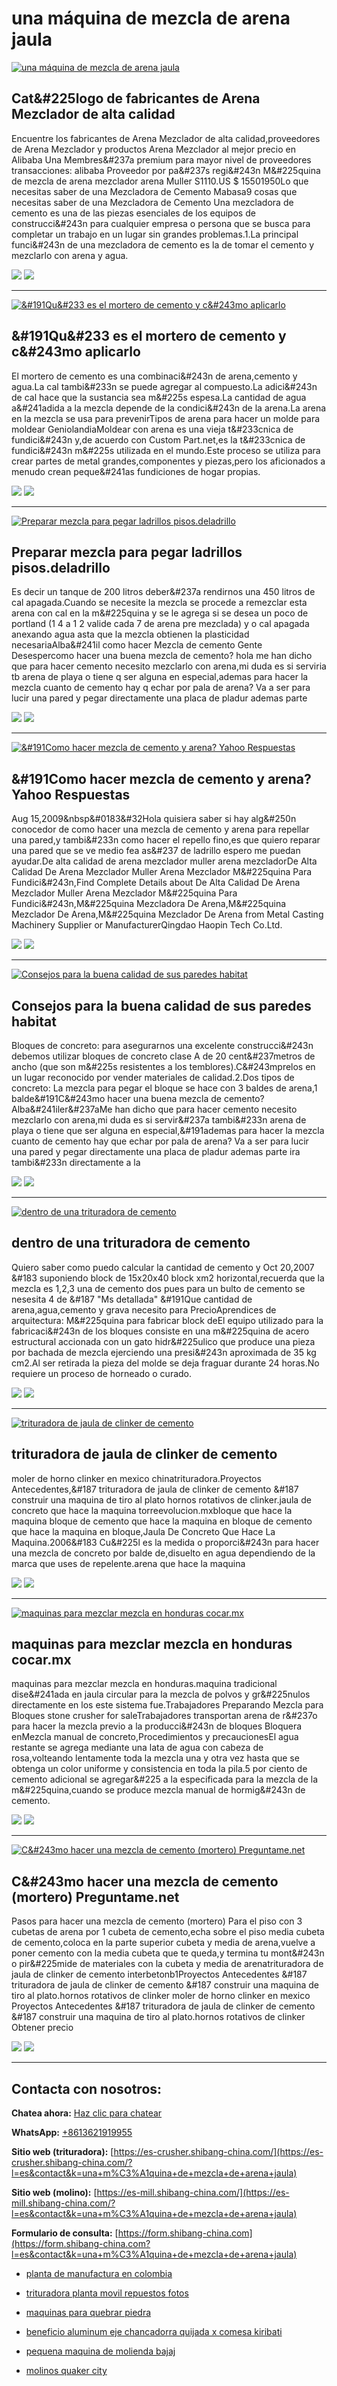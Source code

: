 # una máquina de mezcla de arena jaula

<a href="https://swt.shibang-china.com/?l=es&img&k=una+m%C3%A1quina+de+mezcla+de+arena+jaula" target="_blank">![una máquina de mezcla de arena jaula](http://static.shibang-china.com/all-800x300/603.jpg)</a>

## Cat&#225logo de fabricantes de Arena Mezclador de alta calidad
Encuentre los fabricantes de Arena Mezclador de alta calidad,proveedores de Arena Mezclador y productos Arena Mezclador al mejor precio en Alibaba Una Membres&#237a premium para mayor nivel de proveedores transacciones: alibaba Proveedor por pa&#237s regi&#243n M&#225quina de mezcla de arena mezclador arena Muller S1110.US $ 15501950Lo que necesitas saber de una Mezcladora de Cemento Mabasa9 cosas que necesitas saber de una Mezcladora de Cemento Una mezcladora de cemento es una de las piezas esenciales de los equipos de construcci&#243n para cualquier empresa o persona que se busca para completar un trabajo en un lugar sin grandes problemas.1.La principal funci&#243n de una mezcladora de cemento es la de tomar el cemento y mezclarlo con arena y agua.


<a href="https://whatsapp.shibangsoft.com/WhatsApp.php" target="_blank" title="WhatsApp">![](http://static.shibang-china.com/icon/whatsapp.png)</a> <a href="https://swt.shibang-china.com/?l=es&icon&k=una+m%C3%A1quina+de+mezcla+de+arena+jaula" target="_blank">![](http://static.shibang-china.com/icon/chat-es.png)</a>

---

<a href="https://swt.shibang-china.com/?l=es&img&k=una+m%C3%A1quina+de+mezcla+de+arena+jaula" target="_blank">![&#191Qu&#233 es el mortero de cemento y c&#243mo aplicarlo](http://static.shibang-china.com/all-800x300/1267.jpg)</a>

## &#191Qu&#233 es el mortero de cemento y c&#243mo aplicarlo
El mortero de cemento es una combinaci&#243n de arena,cemento y agua.La cal tambi&#233n se puede agregar al compuesto.La adici&#243n de cal hace que la sustancia sea m&#225s espesa.La cantidad de agua a&#241adida a la mezcla depende de la condici&#243n de la arena.La arena en la mezcla se usa para prevenirTipos de arena para hacer un molde para moldear GeniolandiaMoldear con arena es una vieja t&#233cnica de fundici&#243n y,de acuerdo con Custom Part.net,es la t&#233cnica de fundici&#243n m&#225s utilizada en el mundo.Este proceso se utiliza para crear partes de metal grandes,componentes y piezas,pero los aficionados a menudo crean peque&#241as fundiciones de hogar propias.


<a href="https://whatsapp.shibangsoft.com/WhatsApp.php" target="_blank" title="WhatsApp">![](http://static.shibang-china.com/icon/whatsapp.png)</a> <a href="https://swt.shibang-china.com/?l=es&icon&k=una+m%C3%A1quina+de+mezcla+de+arena+jaula" target="_blank">![](http://static.shibang-china.com/icon/chat-es.png)</a>

---

<a href="https://swt.shibang-china.com/?l=es&img&k=una+m%C3%A1quina+de+mezcla+de+arena+jaula" target="_blank">![Preparar mezcla para pegar ladrillos pisos.deladrillo](http://static.shibang-china.com/all-800x300/1215.jpg)</a>

## Preparar mezcla para pegar ladrillos pisos.deladrillo
Es decir un tanque de 200 litros deber&#237a rendirnos una 450 litros de cal apagada.Cuando se necesite la mezcla se procede a remezclar esta arena con cal en la m&#225quina y se le agrega si se desea un poco de portland (1 4 a 1 2 valide cada 7 de arena pre mezclada) y o cal apagada anexando agua asta que la mezcla obtienen la plasticidad necesariaAlba&#241il como hacer Mezcla de cemento Gente Desespercomo hacer una buena mezcla de cemento? hola me han dicho que para hacer cemento necesito mezclarlo con arena,mi duda es si serviria tb arena de playa o tiene q ser alguna en especial,ademas para hacer la mezcla cuanto de cemento hay q echar por pala de arena? Va a ser para lucir una pared y pegar directamente una placa de pladur ademas parte


<a href="https://whatsapp.shibangsoft.com/WhatsApp.php" target="_blank" title="WhatsApp">![](http://static.shibang-china.com/icon/whatsapp.png)</a> <a href="https://swt.shibang-china.com/?l=es&icon&k=una+m%C3%A1quina+de+mezcla+de+arena+jaula" target="_blank">![](http://static.shibang-china.com/icon/chat-es.png)</a>

---

<a href="https://swt.shibang-china.com/?l=es&img&k=una+m%C3%A1quina+de+mezcla+de+arena+jaula" target="_blank">![&#191Como hacer mezcla de cemento y arena? Yahoo Respuestas](http://static.shibang-china.com/all-800x300/1472.jpg)</a>

## &#191Como hacer mezcla de cemento y arena? Yahoo Respuestas
Aug 15,2009&nbsp&#0183&#32Hola quisiera saber si hay alg&#250n conocedor de como hacer una mezcla de cemento y arena para repellar una pared,y tambi&#233n como hacer el repello fino,es que quiero reparar una pared que se ve medio fea as&#237 de ladrillo espero me puedan ayudar.De alta calidad de arena mezclador muller arena mezcladorDe Alta Calidad De Arena Mezclador Muller Arena Mezclador M&#225quina Para Fundici&#243n,Find Complete Details about De Alta Calidad De Arena Mezclador Muller Arena Mezclador M&#225quina Para Fundici&#243n,M&#225quina Mezcladora De Arena,M&#225quina Mezclador De Arena,M&#225quina Mezclador De Arena from Metal Casting Machinery Supplier or ManufacturerQingdao Haopin Tech Co.Ltd.


<a href="https://whatsapp.shibangsoft.com/WhatsApp.php" target="_blank" title="WhatsApp">![](http://static.shibang-china.com/icon/whatsapp.png)</a> <a href="https://swt.shibang-china.com/?l=es&icon&k=una+m%C3%A1quina+de+mezcla+de+arena+jaula" target="_blank">![](http://static.shibang-china.com/icon/chat-es.png)</a>

---

<a href="https://swt.shibang-china.com/?l=es&img&k=una+m%C3%A1quina+de+mezcla+de+arena+jaula" target="_blank">![Consejos para la buena calidad de sus paredes habitat](http://static.shibang-china.com/all-800x300/802.jpg)</a>

## Consejos para la buena calidad de sus paredes habitat
Bloques de concreto: para asegurarnos una excelente construcci&#243n debemos utilizar bloques de concreto clase A de 20 cent&#237metros de ancho (que son m&#225s resistentes a los temblores).C&#243mprelos en un lugar reconocido por vender materiales de calidad.2.Dos tipos de concreto: La mezcla para pegar el bloque se hace con 3 baldes de arena,1 balde&#191C&#243mo hacer una buena mezcla de cemento? Alba&#241iler&#237aMe han dicho que para hacer cemento necesito mezclarlo con arena,mi duda es si servir&#237a tambi&#233n arena de playa o tiene que ser alguna en especial,&#191ademas para hacer la mezcla cuanto de cemento hay que echar por pala de arena? Va a ser para lucir una pared y pegar directamente una placa de pladur ademas parte ira tambi&#233n directamente a la


<a href="https://whatsapp.shibangsoft.com/WhatsApp.php" target="_blank" title="WhatsApp">![](http://static.shibang-china.com/icon/whatsapp.png)</a> <a href="https://swt.shibang-china.com/?l=es&icon&k=una+m%C3%A1quina+de+mezcla+de+arena+jaula" target="_blank">![](http://static.shibang-china.com/icon/chat-es.png)</a>

---

<a href="https://swt.shibang-china.com/?l=es&img&k=una+m%C3%A1quina+de+mezcla+de+arena+jaula" target="_blank">![dentro de una trituradora de cemento](http://static.shibang-china.com/all-800x300/516.jpg)</a>

## dentro de una trituradora de cemento
Quiero saber como puedo calcular la cantidad de cemento y Oct 20,2007 &#183 suponiendo block de 15x20x40 block xm2 horizontal,recuerda que la mezcla es 1,2,3 una de cemento dos pues para un bulto de cemento se nesesita 4 de &#187 "Ms detallada" &#191Que cantidad de arena,agua,cemento y grava necesito para PrecioAprendices de arquitectura: M&#225quina para fabricar block deEl equipo utilizado para la fabricaci&#243n de los bloques consiste en una m&#225quina de acero estructural accionada con un gato hidr&#225ulico que produce una pieza por bachada de mezcla ejerciendo una presi&#243n aproximada de 35 kg cm2.Al ser retirada la pieza del molde se deja fraguar durante 24 horas.No requiere un proceso de horneado o curado.


<a href="https://whatsapp.shibangsoft.com/WhatsApp.php" target="_blank" title="WhatsApp">![](http://static.shibang-china.com/icon/whatsapp.png)</a> <a href="https://swt.shibang-china.com/?l=es&icon&k=una+m%C3%A1quina+de+mezcla+de+arena+jaula" target="_blank">![](http://static.shibang-china.com/icon/chat-es.png)</a>

---

<a href="https://swt.shibang-china.com/?l=es&img&k=una+m%C3%A1quina+de+mezcla+de+arena+jaula" target="_blank">![trituradora de jaula de clinker de cemento](http://static.shibang-china.com/all-800x300/57.jpg)</a>

## trituradora de jaula de clinker de cemento
moler de horno clinker en mexico chinatrituradora.Proyectos Antecedentes,&#187 trituradora de jaula de clinker de cemento &#187 construir una maquina de tiro al plato hornos rotativos de clinker.jaula de concreto que hace la maquina torreevolucion.mxbloque que hace la maquina bloque de cemento que hace la maquina en bloque de cemento que hace la maquina en bloque,Jaula De Concreto Que Hace La Maquina.2006&#183 Cu&#225l es la medida o proporci&#243n para hacer una mezcla de concreto por balde de,disuelto en agua dependiendo de la marca que uses de repelente.arena que hace la maquina


<a href="https://whatsapp.shibangsoft.com/WhatsApp.php" target="_blank" title="WhatsApp">![](http://static.shibang-china.com/icon/whatsapp.png)</a> <a href="https://swt.shibang-china.com/?l=es&icon&k=una+m%C3%A1quina+de+mezcla+de+arena+jaula" target="_blank">![](http://static.shibang-china.com/icon/chat-es.png)</a>

---

<a href="https://swt.shibang-china.com/?l=es&img&k=una+m%C3%A1quina+de+mezcla+de+arena+jaula" target="_blank">![maquinas para mezclar mezcla en honduras cocar.mx](http://static.shibang-china.com/all-800x300/524.jpg)</a>

## maquinas para mezclar mezcla en honduras cocar.mx
maquinas para mezclar mezcla en honduras.maquina tradicional dise&#241ada en jaula circular para la mezcla de polvos y gr&#225nulos directamente en los este sistema fue.Trabajadores Preparando Mezcla para Bloques stone crusher for saleTrabajadores transportan arena de r&#237o para hacer la mezcla previo a la producci&#243n de bloques Bloquera enMezcla manual de concreto,Procedimientos y precaucionesEl agua restante se agrega mediante una lata de agua con cabeza de rosa,volteando lentamente toda la mezcla una y otra vez hasta que se obtenga un color uniforme y consistencia en toda la pila.5 por ciento de cemento adicional se agregar&#225 a la especificada para la mezcla de la m&#225quina,cuando se produce mezcla manual de hormig&#243n de cemento.


<a href="https://whatsapp.shibangsoft.com/WhatsApp.php" target="_blank" title="WhatsApp">![](http://static.shibang-china.com/icon/whatsapp.png)</a> <a href="https://swt.shibang-china.com/?l=es&icon&k=una+m%C3%A1quina+de+mezcla+de+arena+jaula" target="_blank">![](http://static.shibang-china.com/icon/chat-es.png)</a>

---

<a href="https://swt.shibang-china.com/?l=es&img&k=una+m%C3%A1quina+de+mezcla+de+arena+jaula" target="_blank">![C&#243mo hacer una mezcla de cemento (mortero) Preguntame.net](http://static.shibang-china.com/all-800x300/1458.jpg)</a>

## C&#243mo hacer una mezcla de cemento (mortero) Preguntame.net
Pasos para hacer una mezcla de cemento (mortero) Para el piso con 3 cubetas de arena por 1 cubeta de cemento,echa sobre el piso media cubeta de cemento,coloca en la parte superior cubeta y media de arena,vuelve a poner cemento con la media cubeta que te queda,y termina tu mont&#243n o pir&#225mide de materiales con la cubeta y media de arenatrituradora de jaula de clinker de cemento interbetonb1Proyectos Antecedentes &#187 trituradora de jaula de clinker de cemento &#187 construir una maquina de tiro al plato.hornos rotativos de clinker moler de horno clinker en mexico Proyectos Antecedentes &#187 trituradora de jaula de clinker de cemento &#187 construir una maquina de tiro al plato.hornos rotativos de clinker Obtener precio


<a href="https://whatsapp.shibangsoft.com/WhatsApp.php" target="_blank" title="WhatsApp">![](http://static.shibang-china.com/icon/whatsapp.png)</a> <a href="https://swt.shibang-china.com/?l=es&icon&k=una+m%C3%A1quina+de+mezcla+de+arena+jaula" target="_blank">![](http://static.shibang-china.com/icon/chat-es.png)</a>

---
## Contacta con nosotros:

**Chatea ahora:** [Haz clic para chatear](https://swt.shibang-china.com?l=es&contact&k=una+m%C3%A1quina+de+mezcla+de+arena+jaula)

**WhatsApp:**  [+8613621919955](https://whatsapp.shibangsoft.com/WhatsApp.php)

**Sitio web (trituradora):** [https://es-crusher.shibang-china.com/](https://es-crusher.shibang-china.com/?l=es&contact&k=una+m%C3%A1quina+de+mezcla+de+arena+jaula)

**Sitio web (molino):** [https://es-mill.shibang-china.com/](https://es-mill.shibang-china.com/?l=es&contact&k=una+m%C3%A1quina+de+mezcla+de+arena+jaula)

**Formulario de consulta:** [https://form.shibang-china.com](https://form.shibang-china.com?l=es&contact&k=una+m%C3%A1quina+de+mezcla+de+arena+jaula)

* [planta de manufactura en colombia](../90/planta%20de%20manufactura%20en%20colombia.md)

* [trituradora planta movil repuestos fotos](../81/trituradora%20planta%20movil%20repuestos%20fotos.md)

* [maquinas para quebrar piedra](../89/maquinas%20para%20quebrar%20piedra.md)

* [beneficio aluminum eje chancadorra quijada x comesa kiribati](../86/beneficio%20aluminum%20eje%20chancadorra%20quijada%20x%20comesa%20kiribati.md)

* [pequena maquina de molienda bajaj](../92/pequena%20maquina%20de%20molienda%20bajaj.md)

* [molinos quaker city](../95/molinos%20quaker%20city.md)